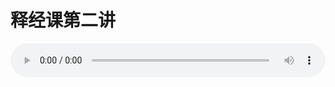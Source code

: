 # 释经课第二讲

<audio style="width: 100%;" preload="false" controls controlslist="nodownload"><source src="http://file.simai.life/audio/mp3/old/12162.mp3" type="audio/mpeg">Your browser does not support the audio element.</audio>


